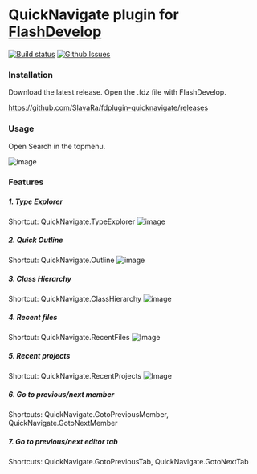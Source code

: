 QuickNavigate plugin for [FlashDevelop](http://www.flashdevelop.org)
========================
[![Build status](https://ci.appveyor.com/api/projects/status/2ilh8bc97hl52hye?svg=true)](https://ci.appveyor.com/project/slavara/fdplugin-quicknavigate)
[![Github Issues](https://img.shields.io/github/issues/SlavaRa/fdplugin-quicknavigate.svg)](https://github.com/SlavaRa/fdplugin-quicknavigate/issues)

### Installation

Download the latest release. Open the .fdz file with FlashDevelop.

https://github.com/SlavaRa/fdplugin-quicknavigate/releases

### Usage 

Open Search in the topmenu.

![image](https://cloud.githubusercontent.com/assets/576184/11501695/7f45d91a-9836-11e5-98d1-8eb4c59c29ec.png)

### Features

##### 1. Type Explorer
Shortcut: QuickNavigate.TypeExplorer
![image](https://dl.dropboxusercontent.com/u/63456010/GitHub/QuickNavigate/TypeExplorer.gif)

##### 2. Quick Outline
Shortcut: QuickNavigate.Outline
![image](https://dl.dropboxusercontent.com/u/63456010/GitHub/QuickNavigate/QuickOutlineForm.gif)

##### 3. Class Hierarchy
Shortcut: QuickNavigate.ClassHierarchy
![image](https://dl.dropboxusercontent.com/u/63456010/GitHub/QuickNavigate/ClassHierarchy.gif)

##### 4. Recent files
Shortcut: QuickNavigate.RecentFiles
![Image](https://dl.dropboxusercontent.com/u/63456010/GitHub/QuickNavigate/OpenRecentFiles.gif)

##### 5. Recent projects
Shortcut: QuickNavigate.RecentProjects
![Image](https://dl.dropboxusercontent.com/u/63456010/GitHub/QuickNavigate/OpenRecentProjects.gif)

##### 6. Go to previous/next member
Shortcuts: QuickNavigate.GotoPreviousMember, QuickNavigate.GotoNextMember

##### 7. Go to previous/next editor tab
Shortcuts: QuickNavigate.GotoPreviousTab, QuickNavigate.GotoNextTab
